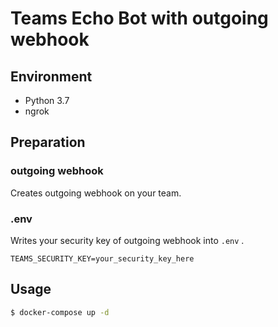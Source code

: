# Teams Echo Bot with outgoing webhook

## Environment
- Python 3.7
- ngrok

## Preparation
### outgoing webhook
Creates outgoing webhook on your team.

### .env
Writes your security key of outgoing webhook into `.env` .
```
TEAMS_SECURITY_KEY=your_security_key_here
```

## Usage
```bash
$ docker-compose up -d
```
